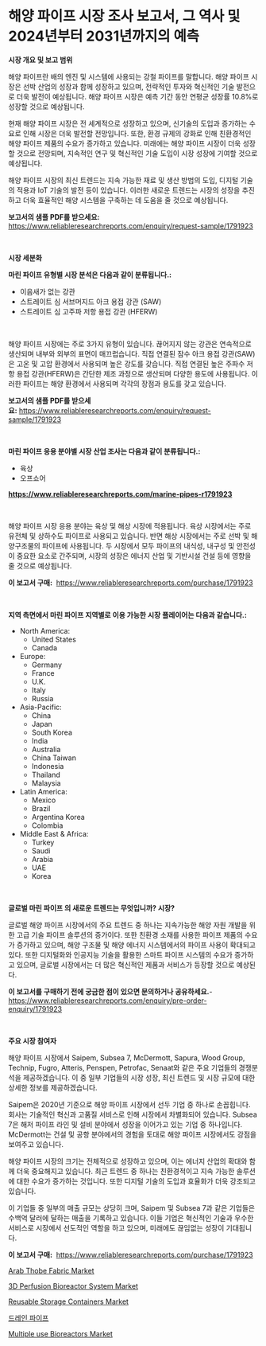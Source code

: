 <p><h1>해양 파이프 시장 조사 보고서, 그 역사 및 2024년부터 2031년까지의 예측</h1></p><p><strong>시장 개요 및 보고 범위</strong></p>
<p><p>해양 파이프란 배의 엔진 및 시스템에 사용되는 강철 파이프를 말합니다. 해양 파이프 시장은 선박 산업의 성장과 함께 성장하고 있으며, 전략적인 투자와 혁신적인 기술 발전으로 더욱 발전이 예상됩니다. 해양 파이프 시장은 예측 기간 동안 연평균 성장률 10.8%로 성장할 것으로 예상됩니다.</p><p>현재 해양 파이프 시장은 전 세계적으로 성장하고 있으며, 신기술의 도입과 증가하는 수요로 인해 시장은 더욱 발전할 전망입니다. 또한, 환경 규제의 강화로 인해 친환경적인 해양 파이프 제품의 수요가 증가하고 있습니다. 미래에는 해양 파이프 시장이 더욱 성장할 것으로 전망되며, 지속적인 연구 및 혁신적인 기술 도입이 시장 성장에 기여할 것으로 예상됩니다.</p><p>해양 파이프 시장의 최신 트렌드는 지속 가능한 재료 및 생산 방법의 도입, 디지털 기술의 적용과 IoT 기술의 발전 등이 있습니다. 이러한 새로운 트렌드는 시장의 성장을 추진하고 더욱 효율적인 해양 시스템을 구축하는 데 도움을 줄 것으로 예상됩니다.</p></p>
<p><strong>보고서의 샘플 PDF를 받으세요:</strong> <a href="https://www.reliableresearchreports.com/enquiry/request-sample/1791923">https://www.reliableresearchreports.com/enquiry/request-sample/1791923</a></p>
<p>&nbsp;</p>
<p><strong>시장 세분화</strong></p>
<p><strong>마린 파이프 유형별 시장 분석은 다음과 같이 분류됩니다.:</strong></p>
<p><ul><li>이음새가 없는 강관</li><li>스트레이트 심 서브머지드 아크 용접 강관 (SAW)</li><li>스트레이트 심 고주파 저항 용접 강관 (HFERW)</li></ul></p>
<p>&nbsp;</p>
<p><p>해양 파이프 시장에는 주로 3가지 유형이 있습니다. 끊어지지 않는 강관은 연속적으로 생산되며 내부와 외부의 표면이 매끄럽습니다. 직접 연결된 잠수 아크 용접 강관(SAW)은 고온 및 고압 환경에서 사용되며 높은 강도를 갖습니다. 직접 연결된 높은 주파수 저항 용접 강관(HFERW)은 간단한 제조 과정으로 생산되며 다양한 용도에 사용됩니다. 이러한 파이프는 해양 환경에서 사용되며 각각의 장점과 용도를 갖고 있습니다.</p></p>
<p><strong>보고서의 샘플 PDF를 받으세요:</strong>&nbsp;<a href="https://www.reliableresearchreports.com/enquiry/request-sample/1791923">https://www.reliableresearchreports.com/enquiry/request-sample/1791923</a></p>
<p>&nbsp;</p>
<p><strong> 마린 파이프 응용 분야별 시장 산업 조사는 다음과 같이 분류됩니다.:</strong></p>
<p><ul><li>육상</li><li>오프쇼어</li></ul></p>
<p><strong><a href="https://www.reliableresearchreports.com/marine-pipes-r1791923">https://www.reliableresearchreports.com/marine-pipes-r1791923</a></strong></p>
<p>&nbsp;</p>
<p><p>해양 파이프 시장 응용 분야는 육상 및 해상 시장에 적용됩니다. 육상 시장에서는 주로 유전체 및 상하수도 파이프로 사용되고 있습니다. 반면 해상 시장에서는 주로 선박 및 해양구조물의 파이프에 사용됩니다. 두 시장에서 모두 파이프의 내식성, 내구성 및 안전성이 중요한 요소로 간주되며, 시장의 성장은 에너지 산업 및 기반시설 건설 등에 영향을 줄 것으로 예상됩니다.</p></p>
<p><strong>이 보고서 구매:</strong>&nbsp; <a href="https://www.reliableresearchreports.com/purchase/1791923">https://www.reliableresearchreports.com/purchase/1791923</a></p>
<p>&nbsp;</p>
<p><strong>지역 측면에서 마린 파이프 지역별로 이용 가능한 시장 플레이어는 다음과 같습니다.:</strong></p>
<p><ul>
    <li>
        North America:
        <ul>
            <li>United States</li>
            <li>Canada</li>
        </ul>
    </li>
    <li>
        Europe:
        <ul>
            <li>Germany</li>
            <li>France</li>
            <li>U.K.</li>
            <li>Italy</li>
            <li>Russia</li>
        </ul>
    </li>
    <li>
        Asia-Pacific:
        <ul>
            <li>China</li>
            <li>Japan</li>
            <li>South Korea</li>
            <li>India</li>
            <li>Australia</li>
            <li>China Taiwan</li>
            <li>Indonesia</li>
            <li>Thailand</li>
            <li>Malaysia</li>
        </ul>
    </li>
    <li>
        Latin America:
        <ul>
            <li>Mexico</li>
            <li>Brazil</li>
            <li>Argentina Korea</li>
            <li>Colombia</li>
        </ul>
    </li>
    <li>
        Middle East & Africa:
        <ul>
            <li>Turkey</li>
            <li>Saudi</li>
            <li>Arabia</li>
            <li>UAE</li>
            <li>Korea</li>
        </ul>
    </li>
    </ul></p>
<p>&nbsp;</p>
<p><strong>글로벌 마린 파이프 의 새로운 트렌드는 무엇입니까? 시장?</strong></p>
<p><p>글로벌 해양 파이프 시장에서의 주요 트렌드 중 하나는 지속가능한 해양 자원 개발을 위한 고급 기술 파이프 솔루션의 증가이다. 또한 친환경 소재를 사용한 파이프 제품의 수요가 증가하고 있으며, 해양 구조물 및 해양 에너지 시스템에서의 파이프 사용이 확대되고 있다. 또한 디지털화와 인공지능 기술을 활용한 스마트 파이프 시스템의 수요가 증가하고 있으며, 글로벌 시장에서는 더 많은 혁신적인 제품과 서비스가 등장할 것으로 예상된다.</p></p>
<p><strong>이 보고서를 구매하기 전에 궁금한 점이 있으면 문의하거나 공유하세요.</strong>- <a href="https://www.reliableresearchreports.com/enquiry/pre-order-enquiry/1791923">https://www.reliableresearchreports.com/enquiry/pre-order-enquiry/1791923</a></p>
<p>&nbsp;</p>
<p><strong>주요 시장 참여자</strong></p>
<p><p>해양 파이프 시장에서 Saipem, Subsea 7, McDermott, Sapura, Wood Group, Technip, Fugro, Atteris, Penspen, Petrofac, Senaat와 같은 주요 기업들의 경쟁분석을 제공하겠습니다. 이 중 일부 기업들의 시장 성장, 최신 트렌드 및 시장 규모에 대한 상세한 정보를 제공하겠습니다.</p><p>Saipem은 2020년 기준으로 해양 파이프 시장에서 선두 기업 중 하나로 손꼽힙니다. 회사는 기술적인 혁신과 고품질 서비스로 인해 시장에서 차별화되어 있습니다. Subsea 7은 해저 파이프 라인 및 설비 분야에서 성장을 이어가고 있는 기업 중 하나입니다. McDermott는 건설 및 공항 분야에서의 경험을 토대로 해양 파이프 시장에서도 강점을 보여주고 있습니다.</p><p>해양 파이프 시장의 크기는 전체적으로 성장하고 있으며, 이는 에너지 산업의 확대와 함께 더욱 중요해지고 있습니다. 최근 트렌드 중 하나는 친환경적이고 지속 가능한 솔루션에 대한 수요가 증가하는 것입니다. 또한 디지털 기술의 도입과 효율화가 더욱 강조되고 있습니다.</p><p>이 기업들 중 일부의 매출 규모는 상당히 크며, Saipem 및 Subsea 7과 같은 기업들은 수백억 달러에 달하는 매출을 기록하고 있습니다. 이들 기업은 혁신적인 기술과 우수한 서비스로 시장에서 선도적인 역할을 하고 있으며, 미래에도 끊임없는 성장이 기대됩니다.</p></p>
<p><strong>이 보고서 구매:</strong>&nbsp;&nbsp;<a href="https://www.reliableresearchreports.com/purchase/1791923">https://www.reliableresearchreports.com/purchase/1791923</a></p>
<p><p><a href="https://issuu.com/reportprime-2/docs/arab-thobe-fabric-market-size-2030.pptx">Arab Thobe Fabric Market</a></p><p><a href="https://github.com/angelajermaine/Market-Research-Report-List-2/blob/main/3d-perfusion-bioreactor-system-market.md">3D Perfusion Bioreactor System Market</a></p><p><a href="https://issuu.com/reportprime-2/docs/reusable-storage-containers-market-size-2030.pptx">Reusable Storage Containers Market</a></p><p><a href="https://github.com/vsr06p4p49/Market-Research-Report-List-1/blob/main/527335222154.md">드레인 파이프</a></p><p><a href="https://github.com/provorikovar/Market-Research-Report-List-4/blob/main/multiple-use-bioreactors-market.md">Multiple use Bioreactors Market</a></p></p>